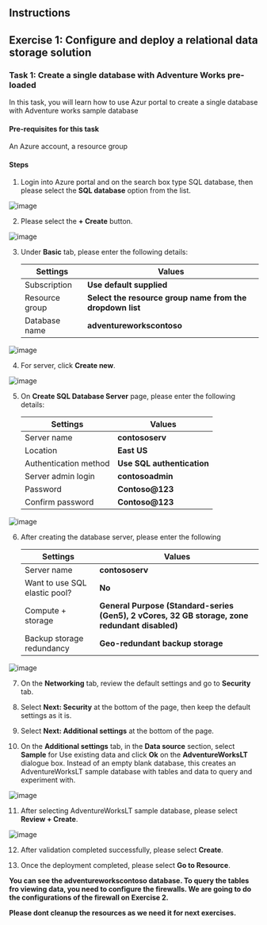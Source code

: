 ## Instructions

## Exercise 1: Configure and deploy a relational data storage solution 

### Task 1: Create a single database with Adventure Works pre-loaded

In this task, you will learn how to use Azur portal to create a single database with Adventure works sample database

#### Pre-requisites for this task

An Azure account, a resource group

#### Steps

1. Login into Azure portal and on the search box type SQL database, then please select the **SQL database** option from the list.

![image](../media/db1.png)

2. Please select the **+ Create** button.

![image](../media/db2.png)

3. Under **Basic** tab, please enter the following details:

    | Settings | Values |
    |  -- | -- |
    | Subscription | **Use default supplied** |
    | Resource group | **Select the resource group name from the dropdown list** |
    | Database name | **adventureworkscontoso** |
   
![image](../media/db3.png) 

4. For server, click **Create new**.

![image](../media/db4.png) 

5. On **Create SQL Database Server** page, please enter the following details:

    | Settings | Values |
    |  -- | -- |      
    | Server name | **contososerv** |
    | Location | **East US** |
    | Authentication method | **Use SQL authentication** |
    | Server admin login | **contosoadmin** 
    | Password |  **Contoso@123** 
    | Confirm password | **Contoso@123** |    
    
![image](../media/db5.png)     

6. After creating the database server, please enter the following 

    | Settings | Values |
    |  -- | -- |      
    | Server name | **contososerv** |
    | Want to use SQL elastic pool? | **No** |    |
    | Compute + storage | **General Purpose (Standard-series (Gen5), 2 vCores, 32 GB storage, zone redundant disabled)** |
    | Backup storage redundancy |  **Geo-redundant backup storage** |
    
![image](../media/db6a.png) 

7. On the **Networking** tab, review the default settings and go to **Security** tab.

8. Select **Next: Security** at the bottom of the page, then keep the default settings as it is.

9. Select **Next: Additional settings** at the bottom of the page.

10. On the **Additional settings** tab, in the **Data source** section, select **Sample** for Use existing data and click **Ok** on the **AdventureWorksLT** dialogue box. Instead of an empty blank database, this creates an AdventureWorksLT sample database with tables and data to query and experiment with.

![image](../media/db9.png)

11. After selecting AdventureWorksLT sample database, please select **Review + Create**.

![image](../media/db10.png)

12. After validation completed successfully, please select **Create**.

13. Once the deployment completed, please select **Go to Resource**.

**You can see the adventureworkscontoso database. To query the tables fro viewing data, you need to configure the firewalls. We are going to do the configurations of the firewall on Exercise 2.**

**Please dont cleanup the resources as we need it for next exercises.**
